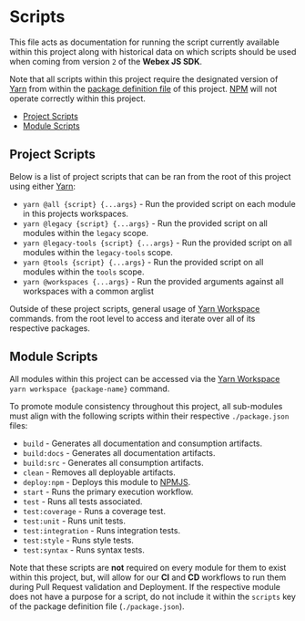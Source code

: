 # Scripts

This file acts as documentation for running the script currently available within this project along with historical data on which scripts should be used when coming from version `2` of the **Webex JS SDK**.

Note that all scripts within this project require the designated version of [Yarn](https://yarnpkg.com/) from within the [package definition file](./package.json) of this project. [NPM](https://nodejs.org/en/learn/getting-started/an-introduction-to-the-npm-package-manager) will not operate correctly within this project.

* [Project Scripts](#project-scripts)
* [Module Scripts](#module-scripts)

## Project Scripts

Below is a list of project scripts that can be ran from the root of this project using either [Yarn](https://yarnpkg.com/):

* `yarn @all {script} {...args}` - Run the provided script on each module in this projects workspaces.
* `yarn @legacy {script} {...args}` - Run the provided script on all modules within the `legacy` scope.
* `yarn @legacy-tools {script} {...args}` - Run the provided script on all modules within the `legacy-tools` scope.
* `yarn @tools {script} {...args}` - Run the provided script on all modules within the `tools` scope.
* `yarn @workspaces {...args}` - Run the provided arguments against all workspaces with a common arglist

Outside of these project scripts, general usage of [Yarn Workspace](https://yarnpkg.com/features/workspaces) commands. from the root level to access and iterate over all of its respective packages.

## Module Scripts

All modules within this project can be accessed via the [Yarn Workspace](https://yarnpkg.com/features/workspaces) `yarn workspace {package-name}` command.

To promote module consistency throughout this project, all sub-modules must align with the following scripts within their respective `./package.json` files:

* `build` - Generates all documentation and consumption artifacts.
* `build:docs` - Generates all documentation artifacts.
* `build:src` - Generates all consumption artifacts.
* `clean` - Removes all deployable artifacts.
* `deploy:npm` - Deploys this module to [NPMJS](https://www.npmjs.com/).
* `start` - Runs the primary execution workflow.
* `test` - Runs all tests associated.
* `test:coverage` - Runs a coverage test.
* `test:unit` - Runs unit tests.
* `test:integration` - Runs integration tests.
* `test:style` - Runs style tests.
* `test:syntax` - Runs syntax tests.

Note that these scripts are **not** required on every module for them to exist within this project, but, will allow for our **CI** and **CD** workflows to run them during Pull Request validation and Deployment. If the respective module does not have a purpose for a script, do not include it within the `scripts` key of the package definition file (`./package.json`).
